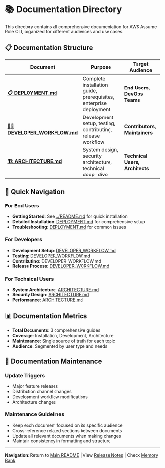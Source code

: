 # 📚 Documentation Directory

This directory contains all comprehensive documentation for AWS Assume Role CLI, organized for different audiences and use cases.

## 📋 Documentation Structure

| Document | Purpose | Target Audience |
|----------|---------|-----------------|
| **[📋 DEPLOYMENT.md](DEPLOYMENT.md)** | Complete installation guide, prerequisites, enterprise deployment | **End Users, DevOps Teams** |
| **[👨‍💻 DEVELOPER_WORKFLOW.md](DEVELOPER_WORKFLOW.md)** | Development setup, testing, contributing, release workflow | **Contributors, Maintainers** |
| **[🏗️ ARCHITECTURE.md](ARCHITECTURE.md)** | System design, security architecture, technical deep-dive | **Technical Users, Architects** |

## 🎯 Quick Navigation

### **For End Users**
- **Getting Started**: See [../README.md](../README.md) for quick installation
- **Detailed Installation**: [DEPLOYMENT.md](DEPLOYMENT.md) for comprehensive setup
- **Troubleshooting**: [DEPLOYMENT.md](DEPLOYMENT.md#troubleshooting) for common issues

### **For Developers**
- **Development Setup**: [DEVELOPER_WORKFLOW.md](DEVELOPER_WORKFLOW.md#quick-start)
- **Testing**: [DEVELOPER_WORKFLOW.md](DEVELOPER_WORKFLOW.md#testing-framework)
- **Contributing**: [DEVELOPER_WORKFLOW.md](DEVELOPER_WORKFLOW.md#contributing-guidelines)
- **Release Process**: [DEVELOPER_WORKFLOW.md](DEVELOPER_WORKFLOW.md#safe-release-process-critical)

### **For Technical Users**
- **System Architecture**: [ARCHITECTURE.md](ARCHITECTURE.md#system-architecture)
- **Security Design**: [ARCHITECTURE.md](ARCHITECTURE.md#security-architecture)
- **Performance**: [ARCHITECTURE.md](ARCHITECTURE.md#performance-characteristics)

## 📊 Documentation Metrics

- **Total Documents**: 3 comprehensive guides
- **Coverage**: Installation, Development, Architecture
- **Maintenance**: Single source of truth for each topic
- **Audience**: Segmented by user type and needs

## 🔄 Documentation Maintenance

### **Update Triggers**
- Major feature releases
- Distribution channel changes
- Development workflow modifications
- Architecture changes

### **Maintenance Guidelines**
- Keep each document focused on its specific audience
- Cross-reference related sections between documents
- Update all relevant documents when making changes
- Maintain consistency in formatting and structure

---

**Navigation**: Return to [Main README](../README.md) | View [Release Notes](../release-notes/) | Check [Memory Bank](../memory-bank/) 